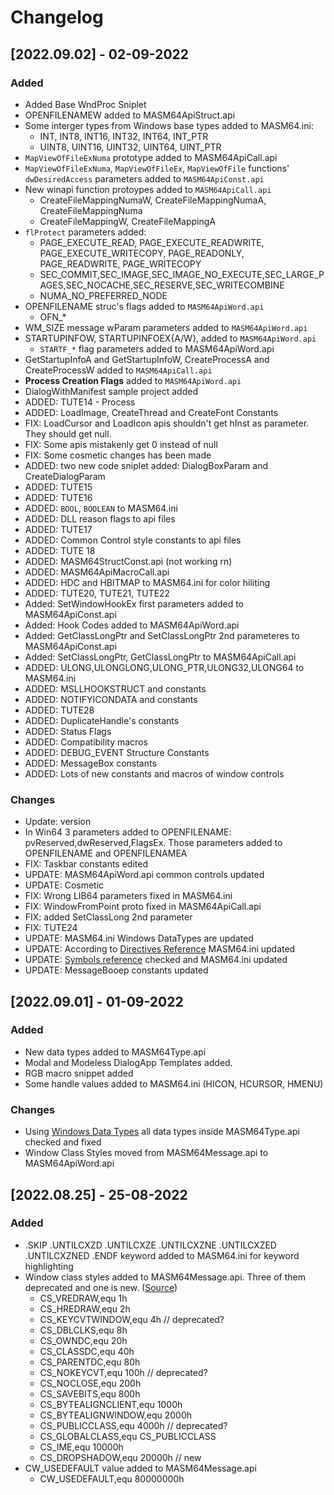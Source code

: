 # Changelog

## [2022.09.02] - 02-09-2022
### Added
* Added Base WndProc Sniplet
* OPENFILENAMEW added to MASM64ApiStruct.api
* Some interger types from Windows base types added to MASM64.ini:
  * INT, INT8, INT16, INT32, INT64, INT_PTR
  * UINT8, UINT16, UINT32, UINT64, UINT_PTR
* `MapViewOfFileExNuma` prototype added to MASM64ApiCall.api
* `MapViewOfFileExNuma`, `MapViewOfFileEx`, `MapViewOfFile` functions' `dwDesiredAccess` parameters added to `MASM64ApiConst.api`
* New winapi function protoypes added to `MASM64ApiCall.api`
  * CreateFileMappingNumaW, CreateFileMappingNumaA, CreateFileMappingNuma
  * CreateFileMappingW, CreateFileMappingA
* `flProtect` parameters added:
  * PAGE_EXECUTE_READ, PAGE_EXECUTE_READWRITE, PAGE_EXECUTE_WRITECOPY, PAGE_READONLY, PAGE_READWRITE, PAGE_WRITECOPY
  * SEC_COMMIT,SEC_IMAGE,SEC_IMAGE_NO_EXECUTE,SEC_LARGE_PAGES,SEC_NOCACHE,SEC_RESERVE,SEC_WRITECOMBINE
  * NUMA_NO_PREFERRED_NODE
* OPENFILENAME struc's flags added to `MASM64ApiWord.api`
  * OFN_*
* WM_SIZE message wParam parameters added to `MASM64ApiWord.api`
* STARTUPINFOW, STARTUPINFOEX{A/W}, added to `MASM64ApiWord.api`
  * `STARTF_*` flag parameters added to MASM64ApiWord.api
* GetStartupInfoA and GetStartupInfoW, CreateProcessA and CreateProcessW added to `MASM64ApiCall.api`
* **Process Creation Flags** added to `MASM64ApiWord.api`
* DialogWithManifest sample project added
* ADDED: TUTE14 - Process
* ADDED: LoadImage, CreateThread and CreateFont Constants
* FIX: LoadCursor and LoadIcon apis shouldn't get hInst as parameter. They should get null.
* FIX: Some apis mistakenly get 0 instead of null
* FIX: Some cosmetic changes has been made
* ADDED: two new code sniplet added: DialogBoxParam and CreateDialogParam
* ADDED: TUTE15
* ADDED: TUTE16
* ADDED: `BOOL`, `BOOLEAN` to MASM64.ini
* ADDED: DLL reason flags to api files
* ADDED: TUTE17
* ADDED: Common Control style constants to api files
* ADDED: TUTE 18
* ADDED: MASM64StructConst.api (not working rn)
* ADDED: MASM64ApiMacroCall.api
* ADDED: HDC and HBITMAP to MASM64.ini for color hiliting
* ADDED: TUTE20, TUTE21, TUTE22
* Added: SetWindowHookEx first parameters added to MASM64ApiConst.api
* Added: Hook Codes added to MASM64ApiWord.api
* Added: GetClassLongPtr and SetClassLongPtr 2nd parameteres to MASM64ApiConst.api
* Added: SetClassLongPtr, GetClassLongPtr to MASM64ApiCall.api
* ADDED: ULONG,ULONGLONG,ULONG_PTR,ULONG32,ULONG64 to MASM64.ini
* ADDED: MSLLHOOKSTRUCT and constants
* ADDED: NOTIFYICONDATA and constants
* ADDED: TUTE28
* ADDED: DuplicateHandle's constants
* ADDED: Status Flags
* ADDED: Compatibility macros
* ADDED: DEBUG_EVENT Structure Constants
* ADDED: MessageBox constants
* ADDED: Lots of new constants and macros of window controls


### Changes
* Update: version
* In Win64 3 parameters added to OPENFILENAME: pvReserved,dwReserved,FlagsEx. Those parameters added to OPENFILENAME and OPENFILENAMEA
* FIX: Taskbar constants edited
* UPDATE: MASM64ApiWord.api common controls updated
* UPDATE: Cosmetic
* FIX: Wrong LIB64 parameters fixed in MASM64.ini
* FIX: WindowFromPoint proto fixed in MASM64ApiCall.api
* FIX: added SetClassLong 2nd parameter
* FIX: TUTE24
* UPDATE: MASM64.ini Windows DataTypes are updated
* UPDATE: According to [Directives Reference](https://learn.microsoft.com/en-us/cpp/assembler/masm/directives-reference?view=msvc-170) MASM64.ini updated
* UPDATE: [Symbols reference](https://learn.microsoft.com/en-us/cpp/assembler/masm/symbols-reference?view=msvc-170) checked and MASM64.ini updated
* UPDATE: MessageBooep constants updated

## [2022.09.01] - 01-09-2022
### Added
* New data types added to MASM64Type.api
* Modal and Modeless DialogApp Templates added.
* RGB macro snippet added
* Some handle values added to MASM64.ini (HICON, HCURSOR, HMENU)

### Changes
* Using [Windows Data Types][web-msdocs-windows-data-types] all data types inside MASM64Type.api checked and fixed
* Window Class Styles moved from MASM64Message.api to MASM64ApiWord.api

## [2022.08.25] - 25-08-2022
### Added
* .SKIP .UNTILCXZD .UNTILCXZE .UNTILCXZNE .UNTILCXZED .UNTILCXZNED .ENDF keyword added to MASM64.ini for keyword highlighting
* Window class styles added to MASM64Message.api. Three of them deprecated and one is new. ([Source][web-msdocs-windows-class-styles])
  * CS_VREDRAW,equ 1h
  * CS_HREDRAW,equ 2h
  * CS_KEYCVTWINDOW,equ 4h      // deprecated?
  * CS_DBLCLKS,equ 8h
  * CS_OWNDC,equ 20h
  * CS_CLASSDC,equ 40h
  * CS_PARENTDC,equ 80h
  * CS_NOKEYCVT,equ 100h        // deprecated?
  * CS_NOCLOSE,equ 200h
  * CS_SAVEBITS,equ 800h
  * CS_BYTEALIGNCLIENT,equ 1000h
  * CS_BYTEALIGNWINDOW,equ 2000h
  * CS_PUBLICCLASS,equ 4000h    // deprecated?
  * CS_GLOBALCLASS,equ CS_PUBLICCLASS
  * CS_IME,equ 10000h
  * CS_DROPSHADOW,equ 20000h    // new
* CW_USEDEFAULT value added to MASM64Message.api
  * CW_USEDEFAULT,equ 80000000h


[web-msdocs-windows-data-types]: https://docs.microsoft.com/en-us/windows/win32/winprog/windows-data-types
[web-msdocs-windows-class-styles]: https://docs.microsoft.com/en-us/windows/win32/winmsg/window-class-styles